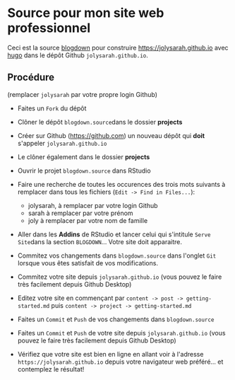 # Source pour mon site web professionnel

Ceci est la source [blogdown](https://bookdown.org/yihui/blogdown/) pour construire https://jolysarah.github.io avec [hugo](https://gohugo.io) dans le dépôt Github `jolysarah.github.io`.


## Procédure

(remplacer `jolysarah` par votre propre login Github)

- Faites un `Fork` du dépôt

- Clôner le dépôt `blogdown.source`dans le dossier **projects**

- Créer sur Github (https://github.com) un nouveau dépôt qui **doit** s'appeler `jolysarah.github.io`

- Le clôner également dans le dossier **projects**

- Ouvrir le projet `blogdown.source` dans RStudio

- Faire une recherche de toutes les occurences des trois mots suivants à remplacer dans tous les fichiers (`Edit -> Find in Files...`):
    * jolysarah, à remplacer par votre login Github
    * sarah à remplacer par votre prénom
    * joly à remplacer par votre nom de famille

- Aller dans les **Addins** de RStudio et lancer celui qui s'intitule `Serve Site`dans la section `BLOGDOWN`... Votre site doit apparaitre.

- Commitez vos changements dans `blogdown.source` dans l'onglet `Git` lorsque vous êtes satisfait de vos modifications.

- Commitez votre site depuis `jolysarah.github.io` (vous pouvez le faire très facilement depuis Github Desktop) 

- Editez votre site en commençant par `content -> post -> getting-started.md` puis `content -> project -> getting-started.md`

- Faites un `Commit` et `Push` de vos changements dans `blogdown.source` 

- Faites un `Commit` et `Push`  de votre site depuis `jolysarah.github.io` (vous pouvez le faire très facilement depuis Github Desktop)

- Vérifiez que votre site est bien en ligne en allant voir à l'adresse `https://jolysarah.github.io` depuis votre navigateur web préféré... et contemplez le résultat!
